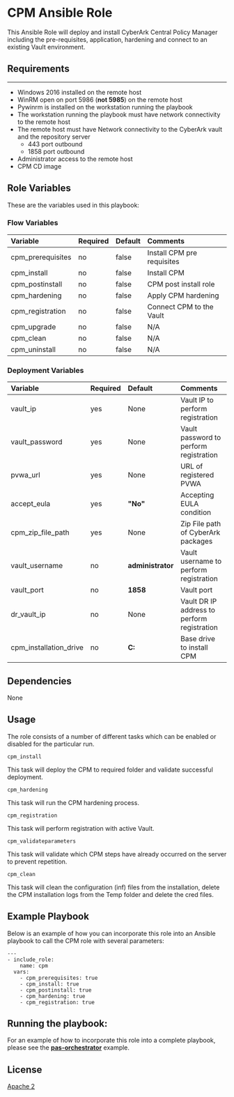 # CPM Ansible Role
This Ansible Role will deploy and install CyberArk Central Policy Manager including the pre-requisites, application, hardening and connect to an existing Vault environment.


## Requirements
------------
- Windows 2016 installed on the remote host
- WinRM open on port 5986 (**not 5985**) on the remote host 
- Pywinrm is installed on the workstation running the playbook
- The workstation running the playbook must have network connectivity to the remote host
- The remote host must have Network connectivity to the CyberArk vault and the repository server
  - 443 port outbound
  - 1858 port outbound 
- Administrator access to the remote host 
- CPM CD image


## Role Variables
These are the variables used in this playbook:

### Flow Variables
Variable                         | Required     | Default                                   | Comments
:--------------------------------|:-------------|:------------------------------------------|:---------
cpm_prerequisites                | no           | false                                     | Install CPM pre requisites
cpm_install                      | no           | false                                     | Install CPM
cpm_postinstall                  | no           | false                                     | CPM post install role
cpm_hardening                    | no           | false                                     | Apply CPM hardening 
cpm_registration                 | no           | false                                     | Connect CPM to the Vault
cpm_upgrade                      | no           | false                                     | N/A
cpm_clean                        | no           | false                                     | N/A
cpm_uninstall                    | no           | false                                     | N/A

### Deployment Variables
Variable                         | Required     | Default                                              | Comments
:--------------------------------|:-------------|:-----------------------------------------------------|:---------
vault_ip                         | yes          | None                                                 | Vault IP to perform registration
vault_password                   | yes          | None                                                 | Vault password to perform registration
pvwa_url                         | yes          | None                                                 | URL of registered PVWA
accept_eula                      | yes          | **"No"**                                             | Accepting EULA condition 
cpm_zip_file_path                | yes          | None                                                 | Zip File path of CyberArk packages
vault_username                   | no           | **administrator**                                    | Vault username to perform registration
vault_port                       | no           | **1858**                                             | Vault port
dr_vault_ip                      | no           | None                                                 | Vault DR IP address to perform registration
cpm_installation_drive           | no           | **C:**                                               | Base drive to install CPM

## Dependencies
None

## Usage
The role consists of a number of different tasks which can be enabled or disabled for the particular
run.

`cpm_install`

This task will deploy the CPM to required folder and validate successful deployment.

`cpm_hardening`

This task will run the CPM hardening process.

`cpm_registration`

This task will perform registration with active Vault.

`cpm_validateparameters`

This task will validate which CPM steps have already occurred on the server to prevent repetition.

`cpm_clean`

This task will clean the configuration (inf) files from the installation, delete the
CPM installation logs from the Temp folder and delete the cred files.

## Example Playbook
Below is an example of how you can incorporate this role into an Ansible playbook
to call the CPM role with several parameters:

```
---
- include_role:
    name: cpm
  vars:
    - cpm_prerequisites: true
    - cpm_install: true
    - cpm_postinstall: true
    - cpm_hardening: true
    - cpm_registration: true
```

## Running the  playbook:
For an example of how to incorporate this role into a complete playbook, please see the
**[pas-orchestrator](https://github.com/cyberark/pas-orchestrator)** example.

## License
[Apache 2](LICENSE)
